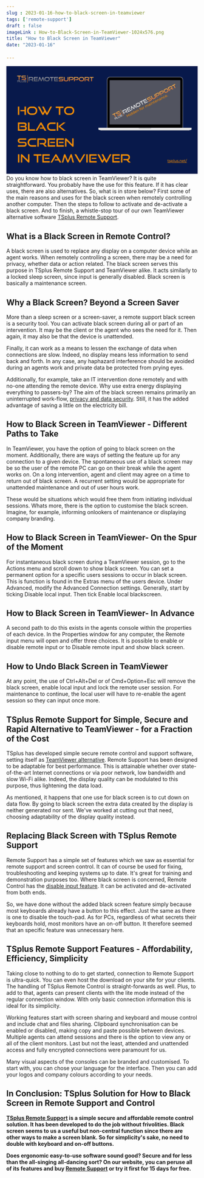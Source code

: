 ```yaml
---
slug : 2023-01-16-how-to-black-screen-in-teamviewer
tags: ['remote-support']
draft : false 
imageLink : How-to-Black-Screen-in-TeamViewer-1024x576.png
title: "How to Black Screen in TeamViewer"
date: "2023-01-16"

---
```


 [![Article title "How to Black Screen in TeamViewer", TSplus logo and link, with image of a laptop showing black maintenance screen.](./images/How-to-Black-Screen-in-TeamViewer-1024x576.png)](https://tsplus.net/remote-support/)Do you know how to black screen in TeamViewer? It is quite straightforward. You probably have the use for this feature. If it has clear uses, there are also alternatives. So, what is in store below? First some of the main reasons and uses for the black screen when remotely controlling another computer. Then the steps to follow to activate and de-activate a black screen. And to finish, a whistle-stop tour of our own TeamViewer alternative software [TSplus Remote Support](https://tsplus.net/remote-support/).

## What is a Black Screen in Remote Control?

A black screen is used to replace any display on a computer device while an agent works. When remotely controlling a screen, there may be a need for privacy, whether data or action related. The black screen serves this purpose in TSplus Remote Support and TeamViewer alike. It acts similarly to a locked sleep screen, since input is generally disabled. Black screen is basically a maintenance screen.

## Why a Black Screen?  Beyond a Screen Saver

More than a sleep screen or a screen-saver, a remote support black screen is a security tool. You can activate black screen during all or part of an intervention. It may be the client or the agent who sees the need for it. Then again, it may also be that the device is unattended.

Finally, it can work as a means to lessen the exchange of data when connections are slow. Indeed, no display means less information to send back and forth. In any case, any haphazard interference should be avoided during an agents work and private data be protected from prying eyes.

Additionally, for example, take an IT intervention done remotely and with no-one attending the remote device. Why use extra energy displaying everything to passers-by? The aim of the black screen remains primarily an uninterrupted work-flow, [privacy and data security](https://tsplus.net/remote-support/features/#security-hosting). Still, it has the added advantage of saving a little on the electricity bill.

## How to Black Screen in TeamViewer - Different Paths to Take

In TeamViewer, you have the option of going to black screen on the moment. Additionally, there are ways of setting the feature up for any connection to a given device. The spontaneous use of a black screen may be so the user of the remote PC can go on their break while the agent works on. On a long intervention, agent and client may agree on a time to return out of black screen. A recurrent setting would be appropriate for unattended maintenance and out of user hours work.

These would be situations which would free them from initiating individual sessions. Whats more, there is the option to customise the black screen. Imagine, for example, informing onlookers of maintenance or displaying company branding.

## How to Black Screen in TeamViewer- On the Spur of the Moment

For instantaneous black screen during a TeamViewer session, go to the Actions menu and scroll down to show black screen. You can set a permanent option for a specific users sessions to occur in black screen. This is function is found in the Extras menu of the users device. Under Advanced, modify the Advanced Connection settings. Generally, start by ticking Disable local input. Then tick Enable local blackscreen.

## How to Black Screen in TeamViewer- In Advance

A second path to do this exists in the agents console within the properties of each device. In the Properties window for any computer, the Remote input menu will open and offer three choices. It is possible to enable or disable remote input or to Disable remote input and show black screen.

## How to Undo Black Screen in TeamViewer

At any point, the use of Ctrl+Alt+Del or of Cmd+Option+Esc will remove the black screen, enable local input and lock the remote user session. For maintenance to continue, the local user will have to re-enable the agent session so they can input once more.

## TSplus Remote Support for Simple, Secure and Rapid Alternative to TeamViewer - for a Fraction of the Cost

TSplus has developed simple secure remote control and support software, setting itself as [TeamViewer alternative](https://tsplus.net/top-alternatives-to-teamviewer-for-remote-support/). Remote Support has been designed to be adaptable for best performance. This is attainable whether over state-of-the-art Internet connections or via poor network, low bandwidth and slow Wi-Fi alike. Indeed, the display quality can be modulated to this purpose, thus lightening the data load.

As mentioned, it happens that one use for black screen is to cut down on data flow. By going to black screen the extra data created by the display is neither generated nor sent. We've worked at cutting out that need, choosing adaptability of the display quality instead.

## Replacing Black Screen with TSplus Remote Support

Remote Support has a simple set of features which we saw as essential for remote support and screen control. It can of course be used for fixing, troubleshooting and keeping systems up to date. It's great for training and demonstration purposes too. Where black screen is concerned, Remote Control has the [disable input feature](https://tsplus.net/remote-support/features/). It can be activated and de-activated from both ends.

So, we have done without the added black screen feature simply because most keyboards already have a button to this effect. Just the same as there is one to disable the touch-pad. As for PCs, regardless of what secrets their keyboards hold, most monitors have an on-off button. It therefore seemed that an specific feature was unnecessary here.

## TSplus Remote Support Features - Affordability, Efficiency, Simplicity

Taking close to nothing to do to get started, connection to Remote Support is ultra-quick. You can even host the download on your site for your clients. The handling of TSplus Remote Control is straight-forwards as well. Plus, to add to that, agents can present clients with the lite mode instead of the regular connection window. With only basic connection information this is ideal for its simplicity.

Working features start with screen sharing and keyboard and mouse control and include chat and files sharing. Clipboard synchronisation can be enabled or disabled, making copy and paste possible between devices. Multiple agents can attend sessions and there is the option to view any or all of the client monitors. Last but not the least, attended and unattended access and fully encrypted connections were paramount for us.

Many visual aspects of the consoles can be branded and customised. To start with, you can chose your language for the interface. Then you can add your logos and company colours according to your needs.

## In Conclusion: TSplus Solution for How to Black Screen in Remote Support and Control

**[TSplus Remote Support](https://tsplus.net/remote-support/) is a simple secure and affordable remote control solution. It has been developed to do the job without frivolities. Black screen seems to us a useful but non-central function since there are other ways to make a screen blank. So for simplicity's sake, no need to double with keyboard and on-off buttons.**

**Does ergonomic easy-to-use software sound good? Secure and for less than the all-singing all-dancing sort? On our website, you can peruse all of its features and buy [Remote Support](https://tsplus.net/) or try it first for 15 days for free.**
